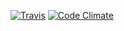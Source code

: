 [![Travis](https://travis-ci.org/kshmir/fields.svg)](https://travis-ci.org/kshmir/fields)
[![Code Climate](https://codeclimate.com/github/kshmir/fields.png)](https://codeclimate.com/github/kshmir/fields)
